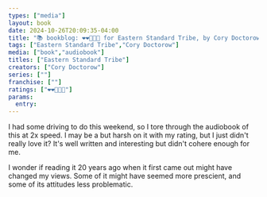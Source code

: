```yaml
---
types: ["media"]
layout: book
date: 2024-10-26T20:09:35-04:00
title: "📚 bookblog: ❤️❤️🖤🖤🖤 for Eastern Standard Tribe, by Cory Doctorow"
tags: ["Eastern Standard Tribe","Cory Doctorow"]
media: ["book","audiobook"]
titles: ["Eastern Standard Tribe"]
creators: ["Cory Doctorow"]
series: [""]
franchise: [""]
ratings: ["❤️❤️🖤🖤🖤"]
params:
  entry:
---
```


I had some driving to do this weekend, so I tore through the audiobook of this at 2x speed. I may be a but harsh on it with my rating, but I just didn't really love it? It's well written and interesting but didn't cohere enough for me.

I wonder if reading it 20 years ago when it first came out might have changed my views. Some of it might have seemed more prescient, and some of its attitudes less problematic. 
